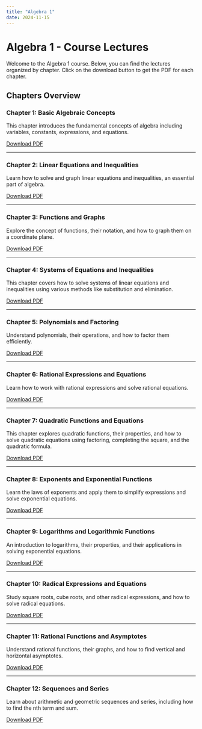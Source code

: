 ```yaml
---
title: "Algebra 1"
date: 2024-11-15
---
```


# Algebra 1 - Course Lectures

Welcome to the Algebra 1 course. Below, you can find the lectures organized by chapter. Click on the download button to get the PDF for each chapter.

## Chapters Overview

### Chapter 1: Basic Algebraic Concepts
This chapter introduces the fundamental concepts of algebra including variables, constants, expressions, and equations.

[Download PDF](/pdf/Alg1.pdf)

---

### Chapter 2: Linear Equations and Inequalities
Learn how to solve and graph linear equations and inequalities, an essential part of algebra.

[Download PDF](/pdf/Alg2.pdf)

---

### Chapter 3: Functions and Graphs
Explore the concept of functions, their notation, and how to graph them on a coordinate plane.

[Download PDF](/pdf/Alg3.pdf)

---

### Chapter 4: Systems of Equations and Inequalities
This chapter covers how to solve systems of linear equations and inequalities using various methods like substitution and elimination.

[Download PDF](/pdf/Alg4.pdf)

---

### Chapter 5: Polynomials and Factoring
Understand polynomials, their operations, and how to factor them efficiently.

[Download PDF](/pdf/Alg5.pdf)

---

### Chapter 6: Rational Expressions and Equations
Learn how to work with rational expressions and solve rational equations.

[Download PDF](/pdf/Alg6.pdf)

---

### Chapter 7: Quadratic Functions and Equations
This chapter explores quadratic functions, their properties, and how to solve quadratic equations using factoring, completing the square, and the quadratic formula.

[Download PDF](/pdf/Alg7.pdf)

---

### Chapter 8: Exponents and Exponential Functions
Learn the laws of exponents and apply them to simplify expressions and solve exponential equations.

[Download PDF](/pdf/Alg8.pdf)

---

### Chapter 9: Logarithms and Logarithmic Functions
An introduction to logarithms, their properties, and their applications in solving exponential equations.

[Download PDF](/pdf/Alg9.pdf)

---

### Chapter 10: Radical Expressions and Equations
Study square roots, cube roots, and other radical expressions, and how to solve radical equations.

[Download PDF](/pdf/Alg10.pdf)

---

### Chapter 11: Rational Functions and Asymptotes
Understand rational functions, their graphs, and how to find vertical and horizontal asymptotes.

[Download PDF](/pdf/Alg11.pdf)

---

### Chapter 12: Sequences and Series
Learn about arithmetic and geometric sequences and series, including how to find the nth term and sum.

[Download PDF](/pdf/Alg12.pdf)
